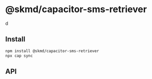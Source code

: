 # @skmd/capacitor-sms-retriever

d

## Install

```bash
npm install @skmd/capacitor-sms-retriever
npx cap sync
```

## API

<docgen-index></docgen-index>

<docgen-api>
<!-- run docgen to generate docs from the source -->
<!-- More info: https://github.com/ionic-team/capacitor-docgen -->
</docgen-api>
